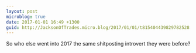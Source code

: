 ```yaml
---
layout: post
microblog: true
date: 2017-01-01 16:49 +1300
guid: http://JacksonOfTrades.micro.blog/2017/01/01/t815404439829782528.html
---
```

So who else went into 2017 the same shitposting introvert they were before?
